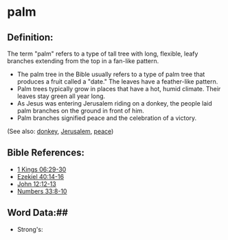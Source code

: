 # palm #

## Definition: ##

The term "palm" refers to a type of tall tree with long, flexible, leafy branches extending from the top in a fan-like pattern.

* The palm tree in the Bible usually refers to a type of palm tree that produces a fruit called a "date." The leaves have a feather-like pattern.
* Palm trees typically grow in places that have a hot, humid climate. Their leaves stay green all year long.
* As Jesus was entering Jerusalem riding on a donkey, the people laid palm branches on the ground in front of him.
* Palm branches signified peace and the celebration of a victory.

(See also: [donkey](../other/donkey.md), [Jerusalem](../other/jerusalem.md), [peace](../other/peace.md)) 

## Bible References: ##

* [1 Kings 06:29-30](rc://en/tn/help/1ki/06/29)
* [Ezekiel 40:14-16](rc://en/tn/help/ezk/40/14)
* [John 12:12-13](rc://en/tn/help/jhn/12/12)
* [Numbers 33:8-10](rc://en/tn/help/num/33/08)

## Word Data:##

* Strong's: 

